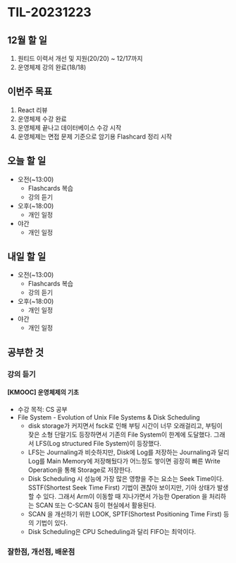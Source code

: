 # TIL-20231223

## 12월 할 일

1. 원티드 이력서 개선 및 지원(20/20) ~ 12/17까지
2. 운영체제 강의 완료(18/18)

## 이번주 목표

1. React 리뷰
2. 운영체제 수강 완료
3. 운영체제 끝나고 데이터베이스 수강 시작
4. 운영체제는 면접 문제 기준으로 암기용 Flashcard 정리 시작

## 오늘 할 일

- 오전(~13:00)
  - Flashcards 복습
  - 강의 듣기
- 오후(~18:00)
  - 개인 일정
- 야간
  - 개인 일정

## 내일 할 일

- 오전(~13:00)
  - Flashcards 복습
  - 강의 듣기
- 오후(~18:00)
  - 개인 일정
- 야간
  - 개인 일정

## 공부한 것

### 강의 듣기

#### [KMOOC] 운영체제의 기초

- 수강 목적: CS 공부
- File System - Evolution of Unix File Systems & Disk Scheduling
  - disk storage가 커지면서 fsck로 인해 부팅 시간이 너무 오래걸리고, 부팅이 잦은 소형 단말기도 등장하면서 기존의 File System이 한계에 도달했다. 그래서 LFS(Log structured File System)이 등장했다.
  - LFS는 Journaling과 비슷하지만, Disk에 Log를 저장하는 Journaling과 달리 Log를 Main Memory에 저장해뒀다가 어느정도 쌓이면 굉장히 빠른 Write Operation을 통해 Storage로 저장한다.
  - Disk Scheduling 시 성능에 가장 많은 영향을 주는 요소는 Seek Time이다. SSTF(Shortest Seek Time First) 기법이 괜찮아 보이지만, 기아 상태가 발생할 수 있다. 그래서 Arm이 이동할 때 지나가면서 가능한 Operation 을 처리하는 SCAN 또는 C-SCAN 등이 현실에서 활용된다.
  - SCAN 을 개선하기 위한 LOOK, SPTF(Shortest Positioning Time First) 등의 기법이 있다.
  - Disk Scheduling은 CPU Scheduling과 달리 FIFO는 최악이다.

### 잘한점, 개선점, 배운점
